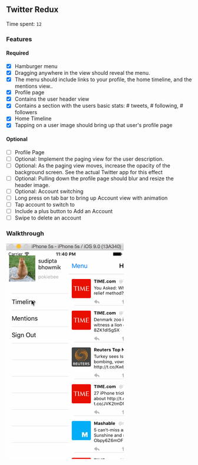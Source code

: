 ## Twitter Redux

Time spent: `12`

### Features

#### Required

- [x] Hamburger menu
- [x] Dragging anywhere in the view should reveal the menu.
- [x] The menu should include links to your profile, the home timeline, and the mentions view..
- [x] Profile page
- [x] Contains the user header view
- [x] Contains a section with the users basic stats: # tweets, # following, # followers
- [x] Home Timeline
- [x] Tapping on a user image should bring up that user's profile page

#### Optional

- [ ] Profile Page
- [ ] Optional: Implement the paging view for the user description.
- [ ] Optional: As the paging view moves, increase the opacity of the background screen. See the actual Twitter app for this effect
- [ ] Optional: Pulling down the profile page should blur and resize the header image.
- [ ] Optional: Account switching
- [ ] Long press on tab bar to bring up Account view with animation
- [ ] Tap account to switch to
- [ ] Include a plus button to Add an Account
- [ ] Swipe to delete an account

### Walkthrough

![Video Walkthrough](twitter-redux.gif)